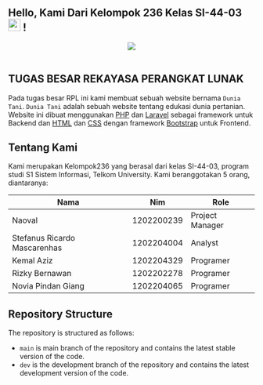 ## Hello, Kami Dari Kelompok 236 Kelas SI-44-03  <img src="https://media.giphy.com/media/hvRJCLFzcasrR4ia7z/giphy.gif" width=25> !
<div align="center">
<img src="https://i.giphy.com/media/qgQUggAC3Pfv687qPC/giphy.webp">
</div>
<br>

## TUGAS BESAR REKAYASA PERANGKAT LUNAK
Pada tugas besar RPL ini kami membuat sebuah website bernama `Dunia Tani`. `Dunia Tani` adalah sebuah website tentang edukasi dunia pertanian. Website ini dibuat menggunakan [PHP](https://www.php.net/) dan [Laravel](https://laravel.com/) sebagai framework untuk Backend dan [HTML](https://en.wikipedia.org/wiki/HTML) dan [CSS](https://en.wikipedia.org/wiki/CSS) dengan framework [Bootstrap](https://getbootstrap.com/) untuk Frontend.

## Tentang Kami
Kami merupakan Kelompok236 yang berasal dari kelas SI-44-03, program studi S1 Sistem Informasi, Telkom University. Kami beranggotakan 5 orang, diantaranya:

| Nama                              | Nim          | Role               |
| --------------------------------- | ------------| -------------------|
| Naoval                            | 1202200239  | Project Manager    |
| Stefanus Ricardo Mascarenhas     | 1202204004  | Analyst            |
| Kemal Aziz                        | 1202204329  | Programer          |
| Rizky Bernawan                    | 1202202278  | Programer          |
| Novia Pindan Giang                | 1202204065  | Programer          |

## Repository Structure

The repository is structured as follows:

-   `main` is main branch of the repository and contains the latest stable version of the code.
-   `dev` is the development branch of the repository and contains the latest development version of the code.
